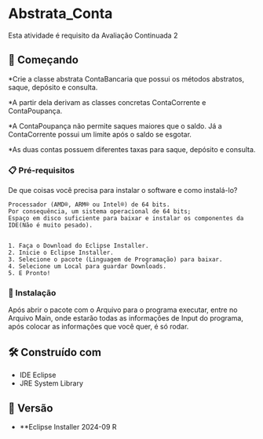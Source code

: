 # Abstrata_Conta

Esta atividade é requisito da Avaliação Continuada 2

## 🚀 Começando

*Crie a classe abstrata ContaBancaria que possui os métodos abstratos, saque, depósito e consulta.

*A partir dela derivam as classes concretas ContaCorrente e ContaPoupança.

*A ContaPoupança não permite saques maiores que o saldo. Já a ContaCorrente possui um limite após o saldo se esgotar.

*As duas contas possuem diferentes taxas para saque, depósito e consulta.


### 📋 Pré-requisitos

De que coisas você precisa para instalar o software e como instalá-lo?

```
Processador (AMD®, ARM® ou Intel®) de 64 bits.
Por consequência, um sistema operacional de 64 bits;
Espaço em disco suficiente para baixar e instalar os componentes da IDE(Não é muito pesado).


1. Faça o Download do Eclipse Installer.
2. Inicie o Eclipse Installer.
3. Selecione o pacote (Linguagem de Programação) para baixar.
4. Selecione um Local para guardar Downloads.
5. E Pronto!

```

### 🔧 Instalação

Após abrir o pacote com o Arquivo para o programa executar, entre no Arquivo Main, onde estarão todas as informações de Input do programa, após colocar as informações que você quer, é só rodar.

## 🛠️ Construído com

* IDE Eclipse
* JRE System Library

## 📌 Versão

* **Eclipse Installer 2024-09 R
